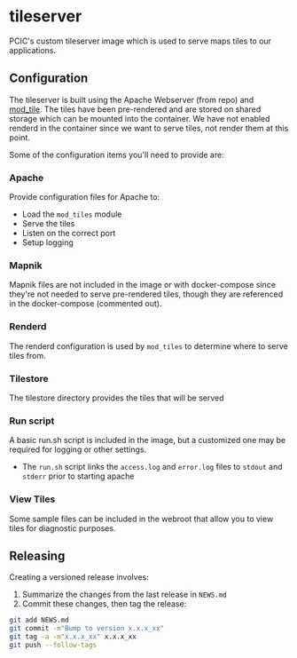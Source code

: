 # tileserver

PCIC's custom tileserver image which is used to serve maps tiles to our applications. 

## Configuration

The tileserver is built using the Apache Webserver (from repo) and [mod_tile](https://github.com/openstreetmap/mod_tile). The tiles have been pre-rendered and are stored on shared storage which can be mounted into the container. We have not enabled renderd in the container since we want to serve tiles, not render them at this point. 

Some of the configuration items you'll need to provide are: 
### Apache 
Provide configuration files for Apache to: 
  * Load the `mod_tiles` module
  * Serve the tiles
  * Listen on the correct port
  * Setup logging

### Mapnik 
Mapnik files are not included in the image or with docker-compose since they're not needed to serve pre-rendered tiles, though they are referenced in the docker-compose (commented out). 

### Renderd
The renderd configuration is used by `mod_tiles` to determine where to serve tiles from. 

### Tilestore
The tilestore directory provides the tiles that will be served

### Run script
A basic run.sh script is included in the image, but a customized one may be required for logging or other settings. 
* The `run.sh` script links the `access.log` and `error.log` files to `stdout` and `stderr` prior to starting apache

### View Tiles
Some sample files can be included in the webroot that allow you to view tiles for diagnostic purposes. 

## Releasing

Creating a versioned release involves:

1. Summarize the changes from the last release in `NEWS.md`
2. Commit these changes, then tag the release:

  ```bash
git add NEWS.md
git commit -m"Bump to version x.x.x_xx"
git tag -a -m"x.x.x_xx" x.x.x_xx
git push --follow-tags
  ```
